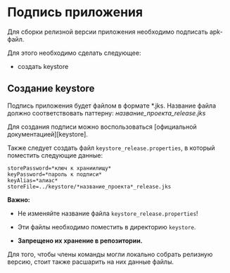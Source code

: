 # Подпись приложения

Для сборки релизной версии приложения необходимо подписать apk-файл.

Для этого необходимо сделать следующее:

* создать keystore


## Создание keystore

Подпись приложения будет файлом в формате *.jks.
Название файла должно соответствовать паттерну: *название_проекта_release.jks*

Для создания подписи можно воспользоваться [официальной документацией][keystore].

Также следует создать файл `keystore_release.properties`, в который поместить
следующие данные:
```
storePassword=*ключ к храниилищу*
keyPassword=*пароль к подписи*
keyAlias=*алиас*
storeFile=../keystore/*название_проекта*_release.jks
```

**Важно:**

* Не изменяйте название файла `keystore_release.properties`!

* Эти файлы необходимо поместить в директорию `keystore`.

* **Запрещено их хранение в репозитории.**

Для того, чтобы члены команды могли локально собрать релизную версию, стоит
также расшарить на них данные файлы.